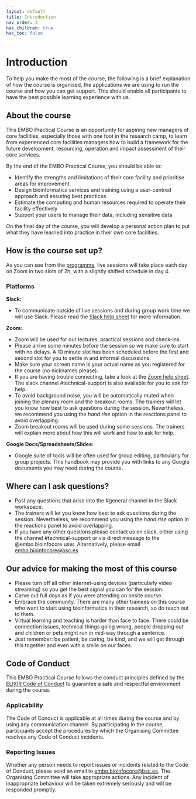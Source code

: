 ```yaml
---
layout: default
title: Introduction
nav_order: 3
has_children: true
has_toc: false
---
```


# Introduction

To help you make the most of the course, the following is a brief explanation of how the course is organised, the applications we are using to run the course and how you can get support. This should enable all participants to have the best possible learning experience with us. 

## About the course
This EMBO Practical Course is an opportunity for aspiring new managers of core facilities, especially those with one foot in the research camp, to learn from experienced core facilities managers how to build a framework for the future development, resourcing, operation and impact assessment of their core services. 

By the end of the EMBO Practical Course, you should be able to:
- Identify the strengths and limitations of their core facility and prioritise areas for improvement
- Design bioinformatics services and training using a user-centred approach and assuring best practices
- Estimate the computing and human resources required to operate their facility effectively
- Support your users to manage their data, including sensitive data

On the final day of the course, you will develop a personal action plan to put what they have learned into practice in their own core facilities.

## How is the course set up? 
As you can see from the [programme](/EMBO-bioinfocore-2021/docs/programme), live sessions will take place each day on Zoom in two slots of 2h, with a slightly shifted schedule in day 4.

### Platforms
**Slack:**	
- To communicate outside of live sessions and during group work time we will use Slack. Please read the [Slack help sheet](/EMBO-bioinfocore-2021/docs/help/slack/) for more information. 

**Zoom:**	
- Zoom will be used for our lectures, practical sessions and check-ins.  
- Please arrive some minutes before the session so we make sure to start with no delays. A 10 minute slot has been scheduled before the first and second slot for you to settle in and informal discussions. 
- Make sure your screen name is your actual name as you registered for the course (no nicknames please). 
- If you are having trouble connecting, take a look at the [Zoom help sheet](/EMBO-bioinfocore-2021/docs/help/zoom/). The slack channel #technical-support is also available for you to ask for help.
- To avoid background noise, you will be automatically muted when joining the plenary room and the breakout rooms. The trainers will let you know how best to ask questions during the session. Nevertheless, we recommend you using the _hand rise_ option in the reactions panel to avoid overlapping.  
- Zoom breakout rooms will be used during some sessions. The trainers will explain more about how this will work and how to ask for help.  

**Google Docs/Spreadsheets/Slides:**
- Google suite of tools will be often used for group editing, particularly for group projects. This handbook may provide you with links to any Google documents you may need during the course. 

## Where can I ask questions? 
- Post any questions that arise into the #general channel in the Slack workspace.
- The trainers will let you know how best to ask questions during the session. Nevertheless, we recommend you using the _hand rise_ option in the reactions panel to avoid overlapping. 
- If you have any other questions please contact us on slack, either using the channel #technical-support or via direct message to the @embo.bioinfocore user. Alternatively, please email [embo.bioinfocore@bsc.es](mailto:embo.bioinfocore@bsc.es)

## Our advice for making the most of this course 
- Please turn off all other internet-using devices (particularly video streaming) so you get the best signal you can for the session. 
- Carve out full days as if you were attending an onsite course. 
- Embrace the community. There are many other trainees on this course who want to start using bioinformatics in their research, so do reach out to them.
- Virtual learning and teaching is harder than face to face. There could be connection issues, technical things going wrong, people dropping out and children or pets might run in mid-way through a sentence.
- Just remember: be patient, be caring, be kind, and we will get through this together and even with a smile on our faces.

## Code of Conduct
This EMBO Practical Course follows the conduct principles defined by the [ELIXIR Code of Conduct](https://elixir-europe.org/events/code-of-conduct) to guarantee a safe and respectful environment during the course.

### Applicability
The Code of Conduct is applicable at all times during the course and by using any communication channel. By participating in the course, participants accept the procedures by which the Organising Committee resolves any Code of Conduct incidents.

### Reporting Issues
Whether any person needs to report issues or incidents related to the Code of Conduct, please send an email to [embo.bioinfocore@bsc.es](mailto:embo.bioinfocore@bsc.es). The Organising Committee will take appropriate actions. Any incident of inappropriate behaviour will be taken extremely seriously and will be responded promptly.
